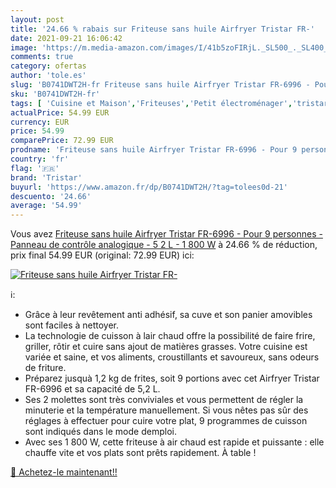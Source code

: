 ```yaml
---
layout: post
title: '24.66 % rabais sur Friteuse sans huile Airfryer Tristar FR-'
date: 2021-09-21 16:06:42
image: 'https://m.media-amazon.com/images/I/41b5zoFIRjL._SL500_._SL400_.jpg'
comments: true
category: ofertas
author: 'tole.es'
slug: 'B0741DWT2H-fr Friteuse sans huile Airfryer Tristar FR-6996 - Pour 9...'
sku: 'B0741DWT2H-fr'
tags: [ 'Cuisine et Maison','Friteuses','Petit électroménager','tristar', ]
actualPrice: 54.99 EUR
currency: EUR
price: 54.99
comparePrice: 72.99 EUR
prodname: 'Friteuse sans huile Airfryer Tristar FR-6996 - Pour 9 personnes - Panneau de contrôle analogique - 5 2 L - 1 800 W'
country: 'fr'
flag: '🇫🇷'
brand: 'Tristar'
buyurl: 'https://www.amazon.fr/dp/B0741DWT2H/?tag=tolees0d-21'
descuento: '24.66'
average: '54.99'
---
```


Vous avez [Friteuse sans huile Airfryer Tristar FR-6996 - Pour 9 personnes - Panneau de contrôle analogique - 5 2 L - 1 800 W](https://www.amazon.fr/dp/B0741DWT2H/?tag=tolees0d-21)  à  24.66 % de réduction, prix final  54.99 EUR (original: 72.99 EUR) ici:

[![Friteuse sans huile Airfryer Tristar FR-](https://m.media-amazon.com/images/I/41b5zoFIRjL._SL500_._SL400_.jpg)](https://www.amazon.fr/dp/B0741DWT2H/?tag=tolees0d-21)

ℹ️:

- Grâce à leur revêtement anti adhésif, sa cuve et son panier amovibles sont faciles à nettoyer.
- La technologie de cuisson à lair chaud offre la possibilité de faire frire, griller, rôtir et cuire sans ajout de matières grasses. Votre cuisine est variée et saine, et vos aliments, croustillants et savoureux, sans odeurs de friture.
- Préparez jusquà 1,2 kg de frites, soit 9 portions avec cet Airfryer Tristar FR-6996 et sa capacité de 5,2 L.
- Ses 2 molettes sont très conviviales et vous permettent de régler la minuterie et la température manuellement. Si vous nêtes pas sûr des réglages à effectuer pour cuire votre plat, 9 programmes de cuisson sont indiqués dans le mode demploi.
- Avec ses 1 800 W, cette friteuse à air chaud est rapide et puissante : elle chauffe vite et vos plats sont prêts rapidement. À table !

[🛒 Achetez-le maintenant!!](https://www.amazon.fr/dp/B0741DWT2H/?tag=tolees0d-21)
